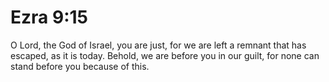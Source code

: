 # Ezra 9:15

O Lord, the God of Israel, you are just, for we are left a remnant that has escaped, as it is today. Behold, we are before you in our guilt, for none can stand before you because of this.
